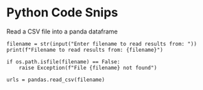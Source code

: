 # Python Code Snips

Read a CSV file into a panda dataframe

    filename = str(input("Enter filename to read results from: "))
    print(f"Filename to read results from: {filename}")

    if os.path.isfile(filename) == False:
        raise Exception(f"File {filename} not found")

    urls = pandas.read_csv(filename)
